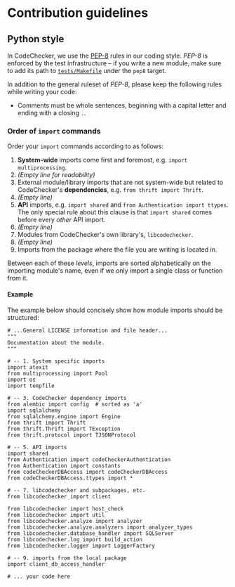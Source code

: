 Contribution guidelines
=======================

Python style
------------
In CodeChecker, we use the [PEP-8](https://www.python.org/dev/peps/pep-0008)
rules in our coding style. _PEP-8_ is enforced by the test infrastructure
&ndash; if you write a new module, make sure to add its path to
[`tests/Makefile`](`tests/Makefile`) under the `pep8` target.

In addition to the general ruleset of _PEP-8_, please keep the following rules
while writing your code:

  * Comments must be whole sentences, beginning with a capital letter and
    ending with a closing `.`.

### Order of `import` commands
Order your `import` commands according to as follows:

  1. **System-wide** imports come first and foremost, e.g.
    `import multiprocessing`.
  2. _(Empty line for readability)_
  3. External module/library imports that are not system-wide but related to
     CodeChecker's **dependencies**, e.g. `from thrift import Thrift`.
  4. _(Empty line)_
  5. **API** imports, e.g. `import shared` and `from Authentication import
     ttypes`. The only special rule about this clause is that `import shared`
     comes before every _other_ API import.
  6. _(Empty line)_
  7. Modules from CodeChecker's own library's, `libcodechecker`.
  8. _(Empty line)_
  9. Imports from the package where the file you are writing is located in.

Between each of these _levels_, imports are sorted alphabetically on the
importing module's name, even if we only import a single class or function from
it.

#### Example
The example below should concisely show how module imports should be
structured:

~~~~{.py}
# ...General LICENSE information and file header...
"""
Documentation about the module.
"""

# -- 1. System specific imports
import atexit
from multiprocessing import Pool
import os
import tempfile

# -- 3. CodeChecker dependency imports
from alembic import config  # sorted as 'a'
import sqlalchemy
from sqlalchemy.engine import Engine
from thrift import Thrift
from thrift.Thrift import TException
from thrift.protocol import TJSONProtocol

# -- 5. API imports
import shared
from Authentication import codeCheckerAuthentication
from Authentication import constants
from codeCheckerDBAccess import codeCheckerDBAccess
from codeCheckerDBAccess.ttypes import *

# -- 7. libcodechecker and subpackages, etc.
from libcodechecker import client

from libcodechecker import host_check
from libcodechecker import util
from libcodechecker.analyze import analyzer
from libcodechecker.analyze.analyzers import analyzer_types
from libcodechecker.database_handler import SQLServer
from libcodechecker.log import build_action
from libcodechecker.logger import LoggerFactory

# -- 9. imports from the local package
import client_db_access_handler

# ... your code here
~~~~

